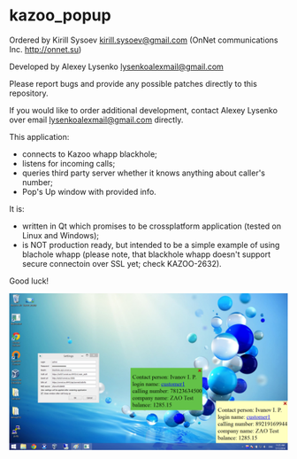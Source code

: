 kazoo_popup
===========

Ordered by Kirill Sysoev kirill.sysoev@gmail.com
(OnNet communications Inc. http://onnet.su)

Developed by Alexey Lysenko lysenkoalexmail@gmail.com

Please report bugs and provide any possible patches directly to this repository.

If you would like to order additional development, contact Alexey Lysenko over email lysenkoalexmail@gmail.com directly.


This application:
 - connects to Kazoo whapp blackhole;
 - listens for incoming calls;
 - queries third party server whether it knows anything about caller's number;
 - Pop's Up window with provided info.

It is:
 - written in Qt which promises to be crossplatform application (tested on Linux and Windows);
 - is NOT production ready, but intended to be a simple example of using blachole whapp
   (please note, that blackhole whapp doesn't support secure connectoin over SSL yet; check KAZOO-2632).

Good luck!


![Alt text](/design/kazoo_popup.png "Screenshot")
